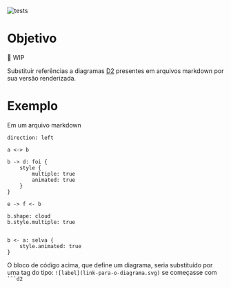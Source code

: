 ![tests](https://github.com/mcbianconi/m2d2/actions/workflows/test.yaml/badge.svg)


# Objetivo
:construction: WIP

Substituir referências a diagramas [D2](https://d2lang.com/) presentes em arquivos markdown
por sua versão renderizada.


# Exemplo

Em um arquivo markdown

```d2
direction: left

a <-> b

b -> d: foi {
    style {
        multiple: true
        animated: true
    }
}

e -> f <- b

b.shape: cloud
b.style.multiple: true


b <- a: selva {
    style.animated: true
}

```

O bloco de código acima, que define um diagrama, seria substituído por uma tag do tipo: `![label](link-para-o-diagrama.svg)` se começasse com ` ```d2`
